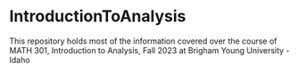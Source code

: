 # IntroductionToAnalysis
This repository holds most of the information covered over the course of MATH 301, Introduction to Analysis, Fall 2023 at Brigham Young University - Idaho
